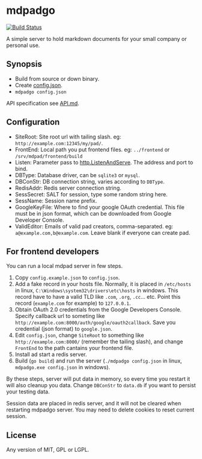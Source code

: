 # mdpadgo

[![Build Status](https://travis-ci.org/Patrolavia/mdpadgo.svg?branch=master)](https://travis-ci.org/Patrolavia/mdpadgo)

A simple server to hold markdown documents for your small company or personal use.

## Synopsis

* Build from source or down binary.
* Create [config.json](https://github.com/Patrolavia/mdpadgo/blob/master/config.example.json).
* `mdpadgo config.json`

API specification see [API.md](https://github.com/Patrolavia/mdpadgo/blob/master/API.md).

## Configuration

* SiteRoot: Site root url with tailing slash. eg: `http://example.com:12345/my/pad/`.
* FrontEnd: Local path you put frontend files. eg: `../frontend` or `/srv/mdpad/frontend/build`
* Listen: Parameter pass to [http.ListenAndServe](http://golang.org/pkg/net/http/#ListenAndServe). The address and port to bind.
* DBType: Database driver, can be `sqlite3` or `mysql`.
* DBConStr: DB connection string, varies according to `DBType`.
* RedisAddr: Redis server connection string.
* SessSecret: SALT for session, type some random string here.
* SessName: Session name prefix.
* GoogleKeyFile: Where to find your google OAuth credential. This file must be in json format, which can be downloaded from Google Developer Console.
* ValidEditor: Emails of valid pad creators, comma-separated. eg: `a@example.com,b@example.com`. Leave blank if everyone can create pad.

## For frontend developers

You can run a local mdpad server in few steps.

1. Copy `config.example.json` to `config.json`.
2. Add a fake record in your hosts file. Normally, it is placed in `/etc/hosts` in linux, `C:\Windows\system32\drivers\etc\hosts` in windows. This record have to have a valid TLD like `.com`, `.org`, `.cc`... etc. Point this record (`example.com` for example) to `127.0.0.1`.
3. Obtain OAuth 2.0 credentials from the Google Developers Console. Specify callback url to someting like `http://example.com:8000/auth/google/oauth2callback`. Save you credential (json format) to `google.json`.
4. Edit `config.json`, change `SiteRoot` to something like `http://example.com:8000/` (remember the tailing slash), and change `FrontEnd` to the path cantains your frontend file.
5. Install ad start a redis server.
6. Build (`go build`) and run the server (`./mdpadgo config.json` in linux, `mdpadgo.exe config.json` in windows).

By these steps, server will put data in memory, so every time you restart it will also cleanup you data. Change `DBConStr` to `data.db` if you want to persist your testing data.

Session data are placed in redis server, and it will not be cleared when restarting mdpadgo server. You may need to delete cookies to reset current session.

## License

Any version of MIT, GPL or LGPL.
